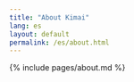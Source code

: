```yaml
---
title: "About Kimai"
lang: es
layout: default
permalink: /es/about.html
---
```


{% include pages/about.md %}
